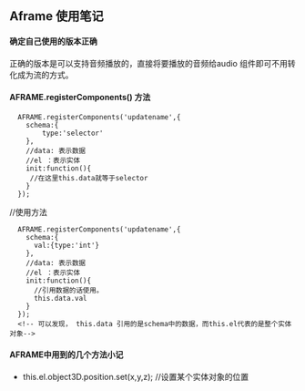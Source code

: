 ## Aframe 使用笔记

#### 确定自己使用的版本正确
正确的版本是可以支持音频播放的，直接将要播放的音频给audio 组件即可不用转化成为流的方式。

#### AFRAME.registerComponents() 方法
    
      AFRAME.registerComponents('updatename',{
        schema:{
            type:'selector'
        },
        //data: 表示数据
        //el ：表示实体
        init:function(){
         //在这里this.data就等于selector
        }
      });
  //使用方法
    <a-entity id="saa"  updatename="#saa" ></a-entity>

      AFRAME.registerComponents('updatename',{
        schema:{
          val:{type:'int'}
        },
        //data: 表示数据
        //el ：表示实体
        init:function(){
          //引用数据的话使用。
          this.data.val
        }
      });
      <!-- 可以发现， this.data 引用的是schema中的数据，而this.el代表的是整个实体对象-->

#### AFRAME中用到的几个方法小记
* this.el.object3D.position.set(x,y,z); //设置某个实体对象的位置

